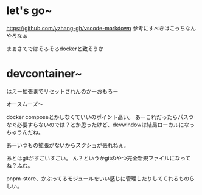 # let's go~
https://github.com/yzhang-gh/vscode-markdown
参考にすべきはこっちなんやろなぁ

まぁさてではそろそろdockerと致そうか

# devcontainer~
はえー拡張までリセットされんのかーおもろー

オースムーズ～

docker composeとかしなくていいのポイント高い。
あーこれだったらパスつなぐ必要すらないのでは？とか思ったけど、devwindowは結局ローカルになっちゃうんだね。

あーいつもの拡張がないからスクショが張れねぇ。

あとはgitがすごいすごい。
ん？というかgitのやつ完全新規ファイルになってね？ふむ。

pnpm-store、かぶってるモジュールをいい感じに管理したりしてくれるものらしい。